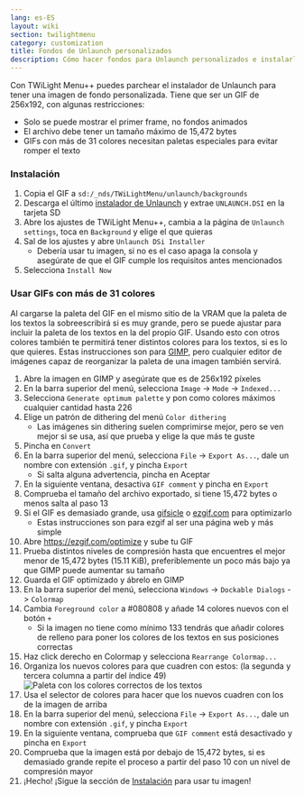 ```yaml
---
lang: es-ES
layout: wiki
section: twilightmenu
category: customization
title: Fondos de Unlaunch personalizados
description: Cómo hacer fondos para Unlaunch personalizados e instalarlos con TWiLight Menu++
---
```


Con TWiLight Menu++ puedes parchear el instalador de Unlaunch para tener una imagen de fondo personalizada. Tiene que ser un GIF de 256x192, con algunas restricciones:
- Solo se puede mostrar el primer frame, no fondos animados
- El archivo debe tener un tamaño máximo de 15,472 bytes
- GIFs con más de 31 colores necesitan paletas especiales para evitar romper el texto

### Instalación
1. Copia el GIF a `sd:/_nds/TWiLightMenu/unlaunch/backgrounds`
1. Descarga el último [instalador de Unlaunch](https://problemkaputt.de/unlaunch.zip) y extrae `UNLAUNCH.DSI` en la tarjeta SD
1. Abre los ajustes de TWiLight Menu++, cambia a la página de `Unlaunch settings`, toca en `Background` y elige el que quieras
1. Sal de los ajustes y abre `Unlaunch DSi Installer`
   - Debería usar tu imagen, si no es el caso apaga la consola y asegúrate de que el GIF cumple los requisitos antes mencionados
1. Selecciona `Install Now`

### Usar GIFs con más de 31 colores
Al cargarse la paleta del GIF en el mismo sitio de la VRAM que la paleta de los textos la sobreescribirá si es muy grande, pero se puede ajustar para incluir la paleta de los textos en la del propio GIF. Usando esto con otros colores también te permitirá tener distintos colores para los textos, si es lo que quieres. Estas instrucciones son para [GIMP](https://gimp.org), pero cualquier editor de imágenes capaz de reorganizar la paleta de una imagen también servirá.
1. Abre la imagen en GIMP y asegúrate que es de 256x192 píxeles
1. En la barra superior del menú, selecciona `Image` -> `Mode` -> `Indexed...`
1. Selecciona `Generate optimum palette` y pon como colores máximos cualquier cantidad hasta 226
1. Elige un patrón de dithering del menú `Color dithering`
   - Las imágenes sin dithering suelen comprimirse mejor, pero se ven mejor si se usa, así que prueba y elige la que más te guste
1. Pincha en `Convert`
1. En la barra superior del menú, selecciona `File` -> `Export As...`, dale un nombre con extensión `.gif`, y pincha `Export`
   - Si salta alguna advertencia, pincha en Aceptar
1. En la siguiente ventana, desactiva `GIF comment` y pincha en `Export`
1. Comprueba el tamaño del archivo exportado, si tiene 15,472 bytes o menos salta al paso 13
1. Si el GIF es demasiado grande, usa [gifsicle](http://www.lcdf.org/gifsicle/) o [ezgif.com](https://ezgif.com/optimize) para optimizarlo
   - Estas instrucciones son para ezgif al ser una página web y más simple
1. Abre https://ezgif.com/optimize y sube tu GIF
1. Prueba distintos niveles de compresión hasta que encuentres el mejor menor de 15,472 bytes (15.11 KiB), preferiblemente un poco más bajo ya que GIMP puede aumentar su tamaño
1. Guarda el GIF optimizado y ábrelo en GIMP
1. En la barra superior del menú, selecciona `Windows` -> `Dockable Dialogs` -> `Colormap`
1. Cambia `Foreground color` a #080808 y añade 14 colores nuevos con el botón `+`
    - Si la imagen no tiene como mínimo 133 tendrás que añadir colores de relleno para poner los colores de los textos en sus posiciones correctas
1. Haz click derecho en Colormap y selecciona `Rearrange Colormap...`
1. Organiza los nuevos colores para que cuadren con estos: (la segunda y tercera columna a partir del índice 49)<br> ![Paleta con los colores correctos de los textos](https://cdn.discordapp.com/attachments/614278143527878658/770777177904906240/unlaunch-palette.png)
1. Usa el selector de colores para hacer que los nuevos cuadren con los de la imagen de arriba
1. En la barra superior del menú, selecciona `File` -> `Export As...`, dale un nombre con extensión `.gif`, y pincha `Export`
1. En la siguiente ventana, comprueba que `GIF comment` está desactivado y pincha en `Export`
1. Comprueba que la imagen está por debajo de 15,472 bytes, si es demasiado grande repite el proceso a partir del paso 10 con un nivel de compresión mayor
1. ¡Hecho! ¡Sigue la sección de [Instalación](#installing) para usar tu imagen!
